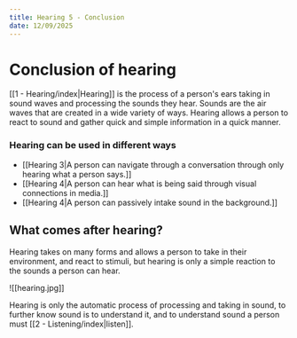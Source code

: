 ```yaml
---
title: Hearing 5 - Conclusion
date: 12/09/2025
---
```

# Conclusion of hearing

[[1 - Hearing/index|Hearing]] is the process of a person's ears taking in sound waves and processing the sounds they hear. Sounds are the air waves that are created in a wide variety of ways. 
Hearing allows a person to react to sound and gather quick and simple information in a quick manner. 

### Hearing can be used in different ways

- [[Hearing 3|A person can navigate through a conversation through only hearing what a person says.]]
- [[Hearing 4|A person can hear what is being said through visual connections in media.]]
- [[Hearing 4|A person can passively intake sound in the background.]]

## What comes after hearing?

 Hearing takes on many forms and allows a person to take in their environment, and react to stimuli, but hearing is only a simple reaction to the sounds a person can hear.

![[hearing.jpg]]

Hearing is only the automatic process of processing and taking in sound, to further know sound is to understand it, and to understand sound a person must [[2 - Listening/index|listen]].